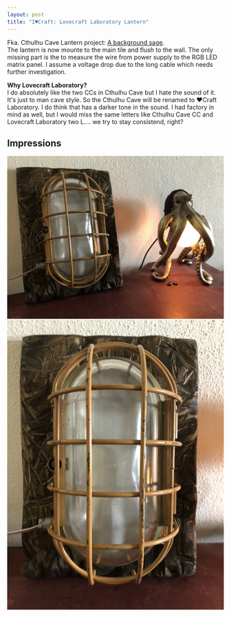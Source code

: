 ```yaml
---
layout: post
title: "I♥Craft: Lovecraft Laboratory Lantern"
---
```


Fka. Cthulhu Cave Lantern project:
[A background sage](https://clyde.crimson.space/posts/20230614/).\
The lantern is now mounte to the main tile and flush to the wall. The only missing part is the to measure the wire from power supply to the RGB LED matrix panel. I assume a voltage drop due to the long cable which needs further investigation.


**Why Lovecraft Laboratory?**\
I do absolutely like the two CCs in Cthulhu Cave but I hate the sound of it. It's just to man cave style. So the Cthulhu Cave will be renamed to ♥Craft Laboratory. I do think that has a darker tone in the sound. I had factory in mind as well, but I would miss the same letters like Cthulhu Cave CC and Lovecraft Laboratory two L.... we try to stay consistend, right?



## Impressions


![Octobox - 1](/assets/pix/CC_Lantern_Background_3.JPG)\
![Octobox - 1](/assets/pix/CC_Lantern_Background_4.JPG)